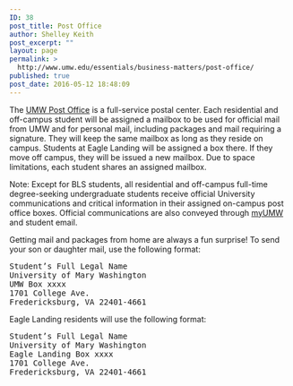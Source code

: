```yaml
---
ID: 38
post_title: Post Office
author: Shelley Keith
post_excerpt: ""
layout: page
permalink: >
  http://www.umw.edu/essentials/business-matters/post-office/
published: true
post_date: 2016-05-12 18:48:09
---
```

The <a href="http://adminfinance.umw.edu/mail/">UMW Post Office</a> is a full-service postal center. Each residential and off-campus student will be assigned a mailbox to be used for official mail from UMW and for personal mail, including packages and mail requiring a signature. They will keep the same mailbox as long as they reside on campus. Students at Eagle Landing will be assigned a box there. If they move off campus, they will be issued a new mailbox. Due to space limitations, each student shares an assigned mailbox.

Note: Except for BLS students, all residential and off-campus full-time degree-seeking undergraduate students receive official University communications and critical information in their assigned on-campus post office boxes. Official communications are also conveyed through <a href="https://auth.umw.edu/authenticationendpoint/login.do?commonAuthCallerPath=%252Fcas%252Flogin&amp;forceAuth=false&amp;passiveAuth=false&amp;relyingParty=Orgsync&amp;tenantDomain=carbon.super&amp;type=cassso&amp;sessionDataKey=4ff91bc1-432b-46bf-b2b3-3dc1fc36cbc6&amp;relyingParty=Orgsync&amp;type=cassso&amp;sp=default&amp;isSaaSApp=true&amp;authenticators=BasicAuthenticator:LOCAL">myUMW</a> and student email.

Getting mail and packages from home are always a fun surprise! To send your son or daughter mail, use the following format:
<pre>Student’s Full Legal Name
University of Mary Washington
UMW Box xxxx
1701 College Ave.
Fredericksburg, VA 22401-4661</pre>
Eagle Landing residents will use the following format:
<pre>Student’s Full Legal Name
University of Mary Washington
Eagle Landing Box xxxx
1701 College Ave. 
Fredericksburg, VA 22401-4661</pre>